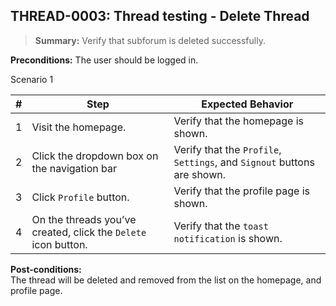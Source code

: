 ## **THREAD-0003:** Thread testing - Delete Thread  

> **Summary:** Verify that subforum is deleted successfully.  <br>

**Preconditions:** The user should be logged in.

Scenario 1 


 | \# | Step | Expected Behavior | 
 |----|------|-------------------| 
 |  1 |  Visit the homepage.    | Verify that the homepage is shown.  | 
 |  2 |  Click the dropdown box on the navigation bar   | Verify that the `Profile`, `Settings`, and `Signout` buttons are shown. | 
 |  3 |  Click `Profile` button. | Verify that the profile page is shown. |  
 |  4 | On the threads you’ve created, click the `Delete` icon button. | Verify that the `toast notification` is shown.  |  

**Post-conditions:**  
The thread will be deleted and removed from the list on the homepage, and profile page.